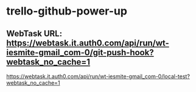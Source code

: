 # trello-github-power-up

## WebTask URL: https://webtask.it.auth0.com/api/run/wt-iesmite-gmail_com-0/git-push-hook?webtask_no_cache=1


https://webtask.it.auth0.com/api/run/wt-iesmite-gmail_com-0/local-test?webtask_no_cache=1
